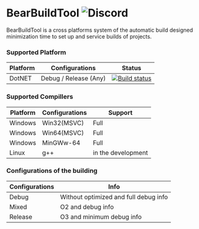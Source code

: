 BearBuildTool ![Discord](https://img.shields.io/discord/530968529311367178?label=discord&style=plastic)
==========================
BearBuildTool is a cross platforms system of the automatic build  designed minimization time to set up and service builds of projects.

### Supported Platform
|Platform|Configurations|Status|
|---|---|---|
|DotNET|Debug / Release (Any)|[![Build status](https://ci.appveyor.com/api/projects/status/9xtrftfykypvmotv?svg=true)](https://ci.appveyor.com/project/BearIvan/bearbuildtool)|

### Supported Compillers

|Platform|Configurations|Support|
|---|---|---|
|Windows|Win32(MSVC)|Full|
|Windows|Win64(MSVC)|Full|
|Windows|MinGWw-64|Full|
|Linux|g++|in the development|

### Configurations of the building 
|Configurations|Info|
|---|---|
|Debug|Without optimized and full debug info|
|Mixed|O2 and debug info|
|Release|O3 and minimum debug info|
